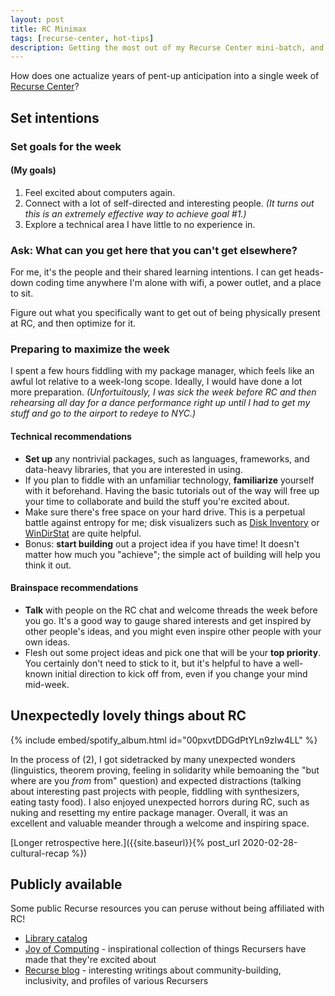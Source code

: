 ```yaml
---
layout: post
title: RC Minimax
tags: [recurse-center, hot-tips]
description: Getting the most out of my Recurse Center mini-batch, and prep I wish I had done.
---
```


How does one actualize years of pent-up anticipation into a single week of [Recurse Center](https://www.recurse.com/)?

## Set intentions

### Set goals for the week

#### (My goals)
1. Feel excited about computers again.
2. Connect with a lot of self-directed and interesting people. *(It turns out this is an extremely effective way to achieve goal #1.)*
3. Explore a technical area I have little to no experience in.

### Ask: What can you get here that you can't get elsewhere?

For me, it's the people and their shared learning intentions. I can get heads-down coding time anywhere I'm alone with wifi, a power outlet, and a place to sit.

Figure out what you specifically want to get out of being physically present at RC, and then optimize for it.

### Preparing to maximize the week

I spent a few hours fiddling with my package manager, which feels like an awful lot relative to a week-long scope. Ideally, I would have done a lot more preparation. *(Unfortuitously, I was sick the week before RC and then rehearsing all day for a dance performance right up until I had to get my stuff and go to the airport to redeye to NYC.)*

#### Technical recommendations

- **Set up** any nontrivial packages, such as languages, frameworks, and data-heavy libraries, that you are interested in using.
- If you plan to fiddle with an unfamiliar technology, **familiarize** yourself with it beforehand. Having the basic tutorials out of the way will free up your time to collaborate and build the stuff you're excited about.
- Make sure there's free space on your hard drive. This is a perpetual battle against entropy for me; disk visualizers such as [Disk Inventory](http://www.derlien.com/) or [WinDirStat](https://windirstat.net/) are quite helpful.
- Bonus: **start building** out a project idea if you have time! It doesn't matter how much you "achieve"; the simple act of building will help you think it out.

#### Brainspace recommendations

- **Talk** with people on the RC chat and welcome threads the week before you go. It's a good way to gauge shared interests and get inspired by other people's ideas, and you might even inspire other people with your own ideas.
- Flesh out some project ideas and pick one that will be your **top priority**. You certainly don't need to stick to it, but it's helpful to have a well-known initial direction to kick off from, even if you change your mind mid-week.

## Unexpectedly lovely things about RC

{% include embed/spotify_album.html id="00pxvtDDGdPtYLn9zIw4LL" %}

In the process of (2), I got sidetracked by many unexpected wonders (linguistics, theorem proving, feeling in solidarity while bemoaning the "but where are you *from* from" question) and expected distractions (talking about interesting past projects with people, fiddling with synthesizers, eating tasty food). I also enjoyed unexpected horrors during RC, such as nuking and resetting my entire package manager. Overall, it was an excellent and valuable meander through a welcome and inspiring space.

[Longer retrospective here.]({{site.baseurl}}{% post_url 2020-02-28-cultural-recap %})


## Publicly available

Some public Recurse resources you can peruse without being affiliated with RC!
- [Library catalog](https://recursecenter.libib.com/)
- [Joy of Computing](https://joy.recurse.com/) - inspirational collection of things Recursers have made that they're excited about
- [Recurse blog](https://www.recurse.com/blog) - interesting writings about community-building, inclusivity, and profiles of various Recursers

